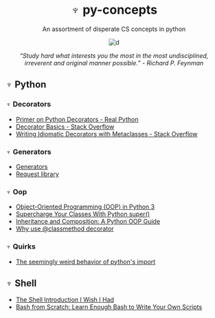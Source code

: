 

<div align="center">
  
# ♆ py-concepts

An assortment of disperate CS concepts in python

![d](https://images.unsplash.com/photo-1459278558918-f94278c0f022?ixlib=rb-1.2.1&ixid=eyJhcHBfaWQiOjEyMDd9&auto=format&fit=crop&w=1052&q=801047&q=80)

*“Study hard what interests you the most in the most undisciplined, irreverent and original manner possible.” - Richard P. Feynman*
</div>

## ♆ Python
### ♆ Decorators
* [Primer on Python Decorators - Real Python](https://realpython.com/primer-on-python-decorators/)
* [Decorator Basics - Stack Overflow](https://stackoverflow.com/a/1594484/464744)
* [Writing Idiomatic Decorators with Metaclasses - Stack Overflow](https://stackoverflow.com/a/53176726/8963300)

### ♆ Generators
* [Generators](https://realpython.com/introduction-to-python-generators/)
* [Request library](https://realpython.com/python-requests/)

### ♆ Oop 
* [Object-Oriented Programming (OOP) in Python 3](https://realpython.com/python3-object-oriented-programming/)
* [Supercharge Your Classes With Python super()](https://realpython.com/python-super/)
* [Inheritance and Composition: A Python OOP Guide](https://realpython.com/inheritance-composition-python/)
* [Why use @classmethod decorator](https://stackoverflow.com/a/47769405/8963300)




### ♆ Quirks

* [The seemingly weird behavior of python's import](http://python-notes.curiousefficiency.org/en/latest/python_concepts/import_traps.html) 

## ♆ Shell

* [The Shell Introduction I Wish I Had](https://dev.to/maxwell_dev/the-shell-introduction-i-wish-i-had-551k)
* [Bash from Scratch: Learn Enough Bash to Write Your Own Scripts](https://dev.to/ahmedmusallam/bash-from-scratch-learn-enough-bash-to-write-your-own-scripts-189f)


